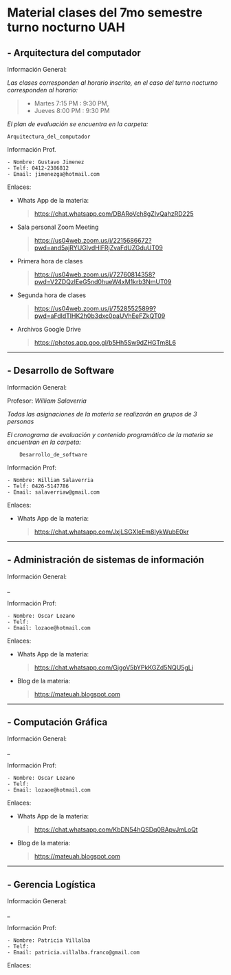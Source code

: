 # Material clases del 7mo semestre turno nocturno UAH

## - Arquitectura del computador

Información General:

_Las clases corresponden al horario inscrito, en el caso del turno nocturno corresponden al horario:_ 
>- Martes 7:15 PM : 9:30 PM, 
>- Jueves 8:00 PM : 9:30 PM

_El plan de evaluación se encuentra en la carpeta:_

    Arquitectura_del_computador

Información Prof.
~~~
- Nombre: Gustavo Jimenez
- Telf: 0412-2386812
- Email: jimenezga@hotmail.com
~~~

Enlaces:
-  Whats App de la materia:
    >https://chat.whatsapp.com/DBARoVch8gZIvQahzRD225

-  Sala personal Zoom Meeting
    >https://us04web.zoom.us/j/2215686672?pwd=and5ajRYUGIvdHlFRjZvaFdUZGduUT09

- Primera hora de clases
    > https://us04web.zoom.us/j/72760814358?pwd=V2ZDQzlEeG5nd0hueW4xM1krb3NmUT09

- Segunda hora de clases
    > https://us04web.zoom.us/j/75285525899?pwd=aFdldTlHK2h0b3dxc0paUVhEeFZkQT09

- Archivos Google Drive
    > https://photos.app.goo.gl/b5Hh5Sw9dZHGTm8L6


***


## - Desarrollo de Software

Información General:

Profesor: _William Salaverria_

_Todas las asignaciones de la materia se realizarán en grupos de 3 personas_

_El cronograma de evaluación y contenido programático de la materia se encuentran en la carpeta:_
~~~
    Desarrollo_de_software
~~~

Información Prof:
~~~
- Nombre: William Salaverria
- Telf: 0426-5147786
- Email: salaverriaw@gmail.com 
~~~

Enlaces:
-  Whats App de la materia:
    >https://chat.whatsapp.com/JxjLSGXIeEm8IykWubE0kr


***


## - Administración de sistemas de información

Información General:

_

Información Prof:
~~~
- Nombre: Oscar Lozano
- Telf: 
- Email: lozaoe@hotmail.com
~~~

Enlaces:
-  Whats App de la materia:
    >https://chat.whatsapp.com/GjgoV5bYPkKGZd5NQU5gLi

-  Blog de la materia:
    >https://mateuah.blogspot.com



***


## - Computación Gráfica

Información General:

_

Información Prof:
~~~
- Nombre: Oscar Lozano
- Telf: 
- Email: lozaoe@hotmail.com
~~~

Enlaces:
-  Whats App de la materia:
    >https://chat.whatsapp.com/KbDN54hQSDq0BApvJmLoQt
    
-  Blog de la materia:
    >https://mateuah.blogspot.com


***

## - Gerencia Logística

Información General:

_

Información Prof:
~~~
- Nombre: Patricia Villalba
- Telf: 
- Email: patricia.villalba.franco@gmail.com
~~~

Enlaces:
